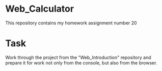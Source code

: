 # Web_Calculator
This repository contains my homework assignment number 20
# Task
Work through the project from the "Web_Introduction" repository and prepare it for work not only from the console, but also from the browser.
